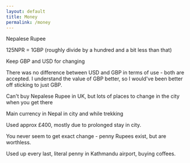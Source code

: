 ```yaml
---
layout: default
title: Money
permalink: /money
---
```


Nepalese Rupee

125NPR  = 1GBP (roughly divide by a hundred and a bit less than that)

Keep GBP and USD for changing

There was no difference between USD and GBP in terms of use - both are accepted. I understand the value of GBP better, so I would've been better off sticking to just GBP.

Can't buy Nepalese Rupee in UK, but lots of places to change in the city when you get there

Main currency in Nepal in city and while trekking

Used approx £400, mostly due to prolonged stay in city.

You never seem to get exact change - penny Rupees exist, but are worthless.

Used up every last, literal penny in Kathmandu airport, buying coffees.
